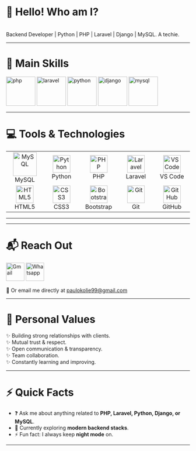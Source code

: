 <!--suppress HtmlDeprecatedAttribute -->

# 👋 Hello! Who am I?  

<div>
  <br/> Backend Developer | Python | PHP | Laravel | Django | MySQL. A techie.<br/>
</div>

---

# 🚀 Main Skills  

<a href="https://www.php.net/manual/en/index.php"><img src="https://skillicons.dev/icons?i=php" alt="php" height="80" title="PHP documentation"></a>
<a href="https://laravel.com/"><img src="https://skillicons.dev/icons?i=laravel" alt="laravel" height="80" title="Laravel documentation"></a>
<a href="https://www.python.org/"><img src="https://skillicons.dev/icons?i=python" alt="python" height="80" title="Python documentation"></a>
<a href="https://www.djangoproject.com/"><img src="https://skillicons.dev/icons?i=django" alt="django" height="80" title="Django documentation"></a>
<a href="https://www.mysql.com/"><img src="https://techstack-generator.vercel.app/mysql-icon.svg" alt="mysql" height="80" title="MySQL"></a>

---

# 💻 Tools & Technologies  

<table align="center">
  <tr>
    <td align="center" width="96">
      <img src="https://techstack-generator.vercel.app/mysql-icon.svg" alt="MySQL" width="65" height="65" />
      <br>MySQL
    </td>
  <!--  <td align="center" width="96">
      <img src="https://techstack-generator.vercel.app/ts-icon.svg" alt="TypeScript" width="65" height="65" />
      <br>TypeScript-->
    </td>
    <td align="center" width="96">
      <img src="https://skillicons.dev/icons?i=python" width="48" height="48" alt="Python" />
      <br>Python
    </td>
    <td align="center" width="96">
      <img src="https://skillicons.dev/icons?i=php" width="48" height="48" alt="PHP" />
      <br>PHP
    </td>
    <td align="center" width="96">
      <img src="https://skillicons.dev/icons?i=laravel" width="48" height="48" alt="Laravel" />
      <br>Laravel
    </td>
    <td align="center" width="96">
      <img src="https://skillicons.dev/icons?i=vscode" width="48" height="48" alt="VS Code" />
      <br>VS Code
    </td>
  </tr>
  <tr>
    <td align="center" width="96">
      <img src="https://skillicons.dev/icons?i=html" width="48" height="48" alt="HTML5" />
      <br>HTML5
    </td>
    <td align="center" width="96">
      <img src="https://skillicons.dev/icons?i=css" width="48" height="48" alt="CSS3" />
      <br>CSS3
    </td>
    <td align="center" width="96">
      <img src="https://skillicons.dev/icons?i=bootstrap" width="48" height="48" alt="Bootstrap" />
      <br>Bootstrap
    </td>
    <td align="center" width="96">
      <img src="https://skillicons.dev/icons?i=git" width="48" height="48" alt="Git" />
      <br>Git
    </td>
    <td align="center" width="96">
      <img src="https://skillicons.dev/icons?i=github" width="48" height="48" alt="GitHub" />
      <br>GitHub
    </td>
  </tr>
</table>

---

<!--# 📈 Stats & Contributions  

<p align="center">
  <a href="https://github.com/projecthanif?tab=repositories">
    <img src="https://github-readme-stats.vercel.app/api?username=projecthanif&theme=gotham&show_icons=true&hide_border=true&count_private=true" width="48%" />
  </a>
  <a href="https://github.com/projecthanif">
    <img src="https://github-readme-streak-stats.herokuapp.com?user=projecthanif&theme=gotham&hide_border=true" width="48%" />
  </a>
</p>

<p align="center">
  <a href="https://github.com/projecthanif?tab=achievements">
    <img src="https://github-profile-trophy.vercel.app/?username=projecthanif&theme=onestar&no-frame=true&column=3&row=2" width="60%" />
  </a>
</p> -->

---

# 📬 Reach Out  

<a href="paulokolie99@gmail.com"><img src="./assets/gmail.png" alt="Gmail" height="50" title="Send Email"></a>
<a href="https://wa.me/+2349033478955"><img src="./assets/whatsapp.jpeg" alt="Whatsapp" height="50" title="Send WhatsApp Message"></a>

📧 Or email me directly at paulokolie99@gmail.com

---

# 🌟 Personal Values  

✨ Building strong relationships with clients.  
✨ Mutual trust & respect.  
✨ Open communication & transparency.  
✨ Team collaboration.  
✨ Constantly learning and improving.  

---

# ⚡ Quick Facts  

- ❓ Ask me about anything related to **PHP, Laravel, Python, Django, or MySQL**.  
- 🌱 Currently exploring **modern backend stacks**.  
- ⚡ Fun fact: I always keep **night mode** on.  

---
